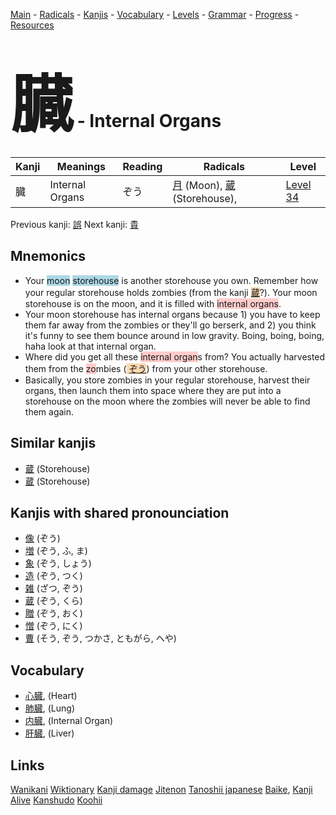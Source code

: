 <style> bigfont {font-size: 100px}</style>
[Main](../README.md) -
[Radicals](../radicals.md) -
[Kanjis](../kanjis.md) -
[Vocabulary](../vocabulary.md) -
[Levels](../levels.md) -
[Grammar](../grammar.md) - 
[Progress](../progress.md) -
[Resources](../resources.md)
# <bigfont> 臓</bigfont> - Internal Organs 

| Kanji | Meanings | Reading | Radicals | Level |
| --- | --- | --- | --- | --- |
| 臓 | Internal Organs | ぞう | [月](../radicals/月.md) (Moon), [蔵](../radicals/蔵.md) (Storehouse),  | [Level 34](../levels/wk_level34.md) |

Previous kanji: [誤](誤.md) Next kanji: [貴](貴.md) 

## Mnemonics
 * Your <span style="background-color:#ADD8E6"> moon</span> <span style="background-color:#ADD8E6"> storehouse</span> is another storehouse you own. Remember how your regular storehouse holds zombies (from the kanji <span style="background-color:#fed8b1"> [蔵](https://jisho.org/search/蔵)</span>?). Your moon storehouse is on the moon, and it is filled with <span style="background-color:#ffcccb"> internal organs</span>.
* Your moon storehouse has internal organs because 1) you have to keep them far away from the zombies or they'll go berserk, and 2) you think it's funny to see them bounce around in low gravity. Boing, boing, boing, haha look at that internal organ.
* Where did you get all these <span style="background-color:#ffcccb"> internal organ</span>s from? You actually harvested them from the <span style="background-color:#ffcccb"> zo</span>mbies (<span style="background-color:#fed8b1"> [ぞう](https://jisho.org/search/ぞう)</span>) from your other storehouse. 
* Basically, you store zombies in your regular storehouse, harvest their organs, then launch them into space where they are put into a storehouse on the moon where the zombies will never be able to find them again.


## Similar kanjis
 * [蔵](蔵.md) (Storehouse)
* [蔵](蔵.md) (Storehouse)



## Kanjis with shared pronounciation
 * [像](像.md) (ぞう)
* [増](増.md) (ぞう, ふ, ま)
* [象](象.md) (ぞう, しょう)
* [造](造.md) (ぞう, つく)
* [雑](雑.md) (ざつ, ぞう)
* [蔵](蔵.md) (ぞう, くら)
* [贈](贈.md) (ぞう, おく)
* [憎](憎.md) (ぞう, にく)
* [曹](曹.md) (そう, ぞう, つかさ, ともがら, へや)



## Vocabulary
 * [心臓](../vocabulary/臓.md), (Heart)
* [肺臓](../vocabulary/臓.md), (Lung)
* [内臓](../vocabulary/臓.md), (Internal Organ)
* [肝臓](../vocabulary/臓.md), (Liver)




## Links 


[Wanikani](https://www.wanikani.com/kanji/臓)
[Wiktionary](https://en.wiktionary.org/wiki/臓)
[Kanji damage](http://www.kanjidamage.com/kanji/search?utf8=✓&q=臓)
[Jitenon](https://jitenon.com/kanji/臓)
[Tanoshii japanese](https://www.tanoshiijapanese.com/dictionary/kanji.cfm?k=臓)
[Baike](https://baike.baidu.com/item/臓),
[Kanji Alive](https://app.kanjialive.com/臓)
[Kanshudo](https://www.kanshudo.com/searchmn?q=臓)
[Koohii](https://kanji.koohii.com/study/kanji/臓)
